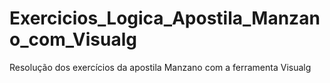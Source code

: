 # Exercicios_Logica_Apostila_Manzano_com_Visualg
Resolução dos exercícios da apostila Manzano com a ferramenta Visualg

